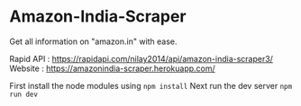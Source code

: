 # Amazon-India-Scraper
Get all information on "amazon.in" with ease.

Rapid API : https://rapidapi.com/nilay2014/api/amazon-india-scraper3/
Website : https://amazonindia-scraper.herokuapp.com/





First install the node modules using `npm install`
Next run the dev server `npm run dev
` 
